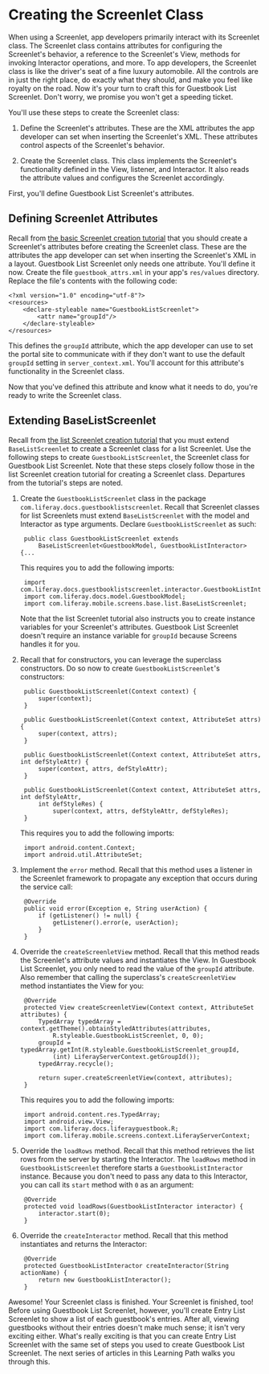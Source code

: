 # Creating the Screenlet Class [](id=creating-the-screenlet-class)

When using a Screenlet, app developers primarily interact with its Screenlet 
class. The Screenlet class contains attributes for configuring the Screenlet's 
behavior, a reference to the Screenlet's View, methods for invoking Interactor 
operations, and more. To app developers, the Screenlet class is like the 
driver's seat of a fine luxury automobile. All the controls are in just the 
right place, do exactly what they should, and make you feel like royalty on the 
road. Now it's your turn to craft this for Guestbook List Screenlet. Don't 
worry, we promise you won't get a speeding ticket. 

You'll use these steps to create the Screenlet class: 

1. Define the Screenlet's attributes. These are the XML attributes the app 
   developer can set when inserting the Screenlet's XML. These attributes 
   control aspects of the Screenlet's behavior. 

2. Create the Screenlet class. This class implements the Screenlet's 
   functionality defined in the View, listener, and Interactor. It also reads 
   the attribute values and configures the Screenlet accordingly. 

First, you'll define Guestbook List Screenlet's attributes. 

## Defining Screenlet Attributes [](id=defining-screenlet-attributes)

Recall from 
[the basic Screenlet creation tutorial](/develop/tutorials/-/knowledge_base/7-0/creating-android-screenlets#defining-screenlet-attributes-in-your-app) 
that you should create a Screenlet's attributes before creating the Screenlet 
class. These are the attributes the app developer can set when inserting the 
Screenlet's XML in a layout. Guestbook List Screenlet only needs one attribute. 
You'll define it now. Create the file `guestbook_attrs.xml` in your app's 
`res/values` directory. Replace the file's contents with the following code: 

    <?xml version="1.0" encoding="utf-8"?>
    <resources>
        <declare-styleable name="GuestbookListScreenlet">
            <attr name="groupId"/>
        </declare-styleable>
    </resources>

This defines the `groupId` attribute, which the app developer can use to set the 
portal site to communicate with if they don't want to use the default `groupId` 
setting in `server_context.xml`. You'll account for this attribute's 
functionality in the Screenlet class. 

Now that you've defined this attribute and know what it needs to do, you're 
ready to write the Screenlet class. 

## Extending BaseListScreenlet

Recall from 
[the list Screenlet creation tutorial](/develop/tutorials/-/knowledge_base/7-0/creating-android-list-screenlets#creating-the-screenlet-class) 
that you must extend `BaseListScreenlet` to create a Screenlet class for a list 
Screenlet. Use the following steps to create `GuestbookListScreenlet`, the 
Screenlet class for Guestbook List Screenlet. Note that these steps closely 
follow those in the list Screenlet creation tutorial for creating a Screenlet 
class. Departures from the tutorial's steps are noted. 

1. Create the `GuestbookListScreenlet` class in the package 
   `com.liferay.docs.guestbooklistscreenlet`. Recall that Screenlet classes for 
   list Screenlets must extend `BaseListScreenlet` with the model and Interactor 
   as type arguments. Declare `GuestbookListScreenlet` as such: 

        public class GuestbookListScreenlet extends 
            BaseListScreenlet<GuestbookModel, GuestbookListInteractor> {...

    This requires you to add the following imports: 

        import com.liferay.docs.guestbooklistscreenlet.interactor.GuestbookListInteractor;
        import com.liferay.docs.model.GuestbookModel;
        import com.liferay.mobile.screens.base.list.BaseListScreenlet;

    Note that the list Screenlet tutorial also instructs you to create instance 
    variables for your Screenlet's attributes. Guestbook List Screenlet doesn't 
    require an instance variable for `groupId` because Screens handles it for 
    you. 

2. Recall that for constructors, you can leverage the superclass constructors. 
   Do so now to create `GuestbookListScreenlet`'s constructors: 

        public GuestbookListScreenlet(Context context) {
            super(context);
        }

        public GuestbookListScreenlet(Context context, AttributeSet attrs) {
            super(context, attrs);
        }

        public GuestbookListScreenlet(Context context, AttributeSet attrs, int defStyleAttr) {
            super(context, attrs, defStyleAttr);
        }

        public GuestbookListScreenlet(Context context, AttributeSet attrs, int defStyleAttr, 
            int defStyleRes) {
                super(context, attrs, defStyleAttr, defStyleRes);
        }

    This requires you to add the following imports: 

        import android.content.Context;
        import android.util.AttributeSet;

3. Implement the `error` method. Recall that this method uses a listener in the 
   Screenlet framework to propagate any exception that occurs during the service 
   call: 

        @Override
        public void error(Exception e, String userAction) {
            if (getListener() != null) {
                getListener().error(e, userAction);
            }
        }

4. Override the `createScreenletView` method. Recall that this method reads the 
   Screenlet's attribute values and instantiates the View. In Guestbook List 
   Screenlet, you only need to read the value of the `groupId` attribute. Also 
   remember that calling the superclass's `createScreenletView` method 
   instantiates the View for you: 

        @Override
        protected View createScreenletView(Context context, AttributeSet attributes) {
            TypedArray typedArray = context.getTheme().obtainStyledAttributes(attributes, 
                R.styleable.GuestbookListScreenlet, 0, 0);
            groupId = typedArray.getInt(R.styleable.GuestbookListScreenlet_groupId, 
                (int) LiferayServerContext.getGroupId());
            typedArray.recycle();

            return super.createScreenletView(context, attributes);
        }

    This requires you to add the following imports: 

        import android.content.res.TypedArray;
        import android.view.View;
        import com.liferay.docs.liferayguestbook.R;
        import com.liferay.mobile.screens.context.LiferayServerContext;

5. Override the `loadRows` method. Recall that this method retrieves the list 
   rows from the server by starting the Interactor. The `loadRows` method in 
   `GuestbookListScreenlet` therefore starts a `GuestbookListInteractor` 
   instance. Because you don't need to pass any data to this Interactor, you can 
   call its `start` method with `0` as an argument: 

        @Override
        protected void loadRows(GuestbookListInteractor interactor) {
            interactor.start(0);
        }

6. Override the `createInteractor` method. Recall that this method instantiates 
   and returns the Interactor: 

        @Override
        protected GuestbookListInteractor createInteractor(String actionName) {
            return new GuestbookListInteractor();
        }

Awesome! Your Screenlet class is finished. Your Screenlet is finished, too! 
Before using Guestbook List Screenlet, however, you'll create Entry List 
Screenlet to show a list of each guestbook's entries. After all, viewing 
guestbooks without their entries doesn't make much sense; it isn't very exciting 
either. What's really exciting is that you can create Entry List Screenlet with 
the same set of steps you used to create Guestbook List Screenlet. The next 
series of articles in this Learning Path walks you through this. 
